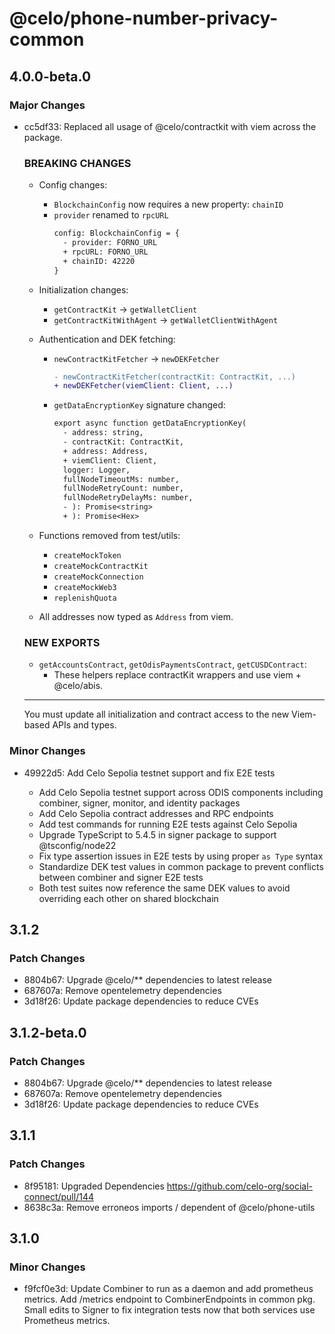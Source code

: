 # @celo/phone-number-privacy-common

## 4.0.0-beta.0

### Major Changes

- cc5df33: Replaced all usage of @celo/contractkit with viem across the package.

  ### BREAKING CHANGES

  - Config changes:

    - `BlockchainConfig` now requires a new property: `chainID`
    - `provider` renamed to `rpcURL`
      ```diff
      config: BlockchainConfig = {
        - provider: FORNO_URL
        + rpcURL: FORNO_URL
        + chainID: 42220
      }
      ```

  - Initialization changes:

    - `getContractKit` → `getWalletClient`
    - `getContractKitWithAgent` → `getWalletClientWithAgent`

  - Authentication and DEK fetching:

    - `newContractKitFetcher` → `newDEKFetcher`
      ```diff
      - newContractKitFetcher(contractKit: ContractKit, ...)
      + newDEKFetcher(viemClient: Client, ...)
      ```
    - `getDataEncryptionKey` signature changed:
      ```diff
      export async function getDataEncryptionKey(
        - address: string,
        - contractKit: ContractKit,
        + address: Address,
        + viemClient: Client,
        logger: Logger,
        fullNodeTimeoutMs: number,
        fullNodeRetryCount: number,
        fullNodeRetryDelayMs: number,
        - ): Promise<string>
        + ): Promise<Hex>
      ```

  - Functions removed from test/utils:
    - `createMockToken`
    - `createMockContractKit`
    - `createMockConnection`
    - `createMockWeb3`
    - `replenishQuota`
  - All addresses now typed as `Address` from viem.

  ### NEW EXPORTS

  - `getAccountsContract`, `getOdisPaymentsContract`, `getCUSDContract`:
    - These helpers replace contractKit wrappers and use viem + @celo/abis.

  ***

  You must update all initialization and contract access to the new Viem-based APIs and types.

### Minor Changes

- 49922d5: Add Celo Sepolia testnet support and fix E2E tests

  - Add Celo Sepolia testnet support across ODIS components including combiner, signer, monitor, and identity packages
  - Add Celo Sepolia contract addresses and RPC endpoints
  - Add test commands for running E2E tests against Celo Sepolia
  - Upgrade TypeScript to 5.4.5 in signer package to support @tsconfig/node22
  - Fix type assertion issues in E2E tests by using proper `as Type` syntax
  - Standardize DEK test values in common package to prevent conflicts between combiner and signer E2E tests
  - Both test suites now reference the same DEK values to avoid overriding each other on shared blockchain

## 3.1.2

### Patch Changes

- 8804b67: Upgrade @celo/\*\* dependencies to latest release
- 687607a: Remove opentelemetry dependencies
- 3d18f26: Update package dependencies to reduce CVEs

## 3.1.2-beta.0

### Patch Changes

- 8804b67: Upgrade @celo/\*\* dependencies to latest release
- 687607a: Remove opentelemetry dependencies
- 3d18f26: Update package dependencies to reduce CVEs

## 3.1.1

### Patch Changes

- 8f95181: Upgraded Dependencies https://github.com/celo-org/social-connect/pull/144
- 8638c3a: Remove erroneos imports / dependent of @celo/phone-utils

## 3.1.0

### Minor Changes

- f9fcf0e3d: Update Combiner to run as a daemon and add prometheus metrics. Add /metrics endpoint to CombinerEndpoints in common pkg. Small edits to Signer to fix integration tests now that both services use Prometheus metrics.

